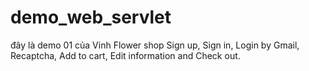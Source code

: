 # demo_web_servlet
đây là demo 01 của Vinh
Flower shop
Sign up, Sign in, Login by Gmail, Recaptcha, Add to cart, Edit information and Check out.

